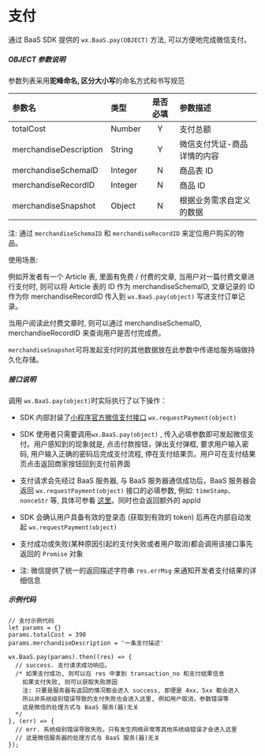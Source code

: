 # 支付

通过 BaaS SDK 提供的 `wx.BaaS.pay(OBJECT)` 方法, 可以方便地完成微信支付。

##### OBJECT 参数说明
参数列表采用**驼峰命名, 区分大小写**的命名方式和书写规范

| 参数名                    | 类型      | 是否必填 | 参数描述           |
| :--------------------- | :------ | :--: | :------------- |
| totalCost              | Number  |  Y   | 支付总额           |
| merchandiseDescription | String  |  Y   | 微信支付凭证-商品详情的内容 |
| merchandiseSchemaID    | Integer |  N   | 商品表 ID         |
| merchandiseRecordID    | Integer |  N   | 商品 ID          |
| merchandiseSnapshot    | Object  |  N   | 根据业务需求自定义的数据   |

注: 通过 `merchandiseSchemaID` 和 `merchandiseRecordID` 来定位用户购买的物品。

使用场景:

例如开发者有一个 Article 表, 里面有免费 / 付费的文章, 当用户对一篇付费文章进行支付时, 则可以将 Article 表的 ID 作为 merchandiseSchemaID, 文章记录的 ID 作为你 merchandiseRecordID 传入到 `wx.BaaS.pay(object)` 写进支付订单记录。

当用户阅读此付费文章时, 则可以通过 merchandiseSchemaID, merchandiseRecordID 来查询用户是否付完成费。

`merchandiseSnapshot`可将发起支付时的其他数据放在此参数中传递给服务端做持久化存储。

##### 接口说明

调用 `wx.BaaS.pay(object)`时实际执行了以下操作：

- SDK 内部封装了[小程序官方微信支付接口](https://mp.weixin.qq.com/debug/wxadoc/dev/api/api-pay.html#wxrequestpaymentobject) `wx.requestPayment(object)`

- SDK 使用者只需要调用`wx.BaaS.pay(object)` , 传入必填参数即可发起微信支付。用户感知到的现象就是, 点击付款按钮，弹出支付弹框, 要求用户输入密码, 用户输入正确的密码后完成支付流程, 停在支付结果页。用户可在支付结果页点击返回商家按钮回到支付前界面

- 支付请求会先经过 BaaS 服务器, 与 BaaS 服务器通信成功后，BaaS 服务器会返回 `wx.requestPayment(object)` 接口的必填参数, 例如: `timeStamp`、`nonceStr` 等, 具体可参看 [这里](https://mp.weixin.qq.com/debug/wxadoc/dev/api/api-pay.html#wxrequestpaymentobject)。同时也会返回额外的 appId

- SDK 会确认用户具备有效的登录态 (获取到有效的 token) 后再在内部自动发起 `wx.requestPayment(object)`

- 支付成功或失败(某种原因引起的支付失败或者用户取消)都会调用该接口事先返回的 `Promise` 对象

- 注: 微信提供了统一的返回描述字符串 `res.errMsg` 来通知开发者支付结果的详细信息


##### 示例代码

```
// 支付示例代码
let params = {}
params.totalCost = 398
params.merchandiseDescription = '一条支付描述'

wx.BaaS.pay(params).then((res) => {
  // success. 支付请求成功响应。
  /* 如果支付成功, 则可以在 res 中拿到 transaction_no 和支付结果信息
    如果支付失败, 则可以获取失败原因
    注: 只要是服务器有返回的情况都会进入 success, 即便是 4xx，5xx 都会进入
    所以非系统级别错误导致的支付失败也会进入这里, 例如用户取消，参数错误等
    这是微信的处理方式与 BaaS 服务(器)无关
  */
}, (err) => {
  // err. 系统级别错误导致失败。只有发生网络异常等其他系统级错误才会进入这里
  // 这是微信服务器的处理方式与 BaaS 服务(器)无关
});
```